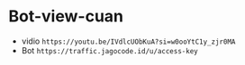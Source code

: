 # Bot-view-cuan
- vidio ```https://youtu.be/IVdlcUObKuA?si=w0ooYtC1y_zjr0MA```
- Bot ```https://traffic.jagocode.id/u/access-key```
